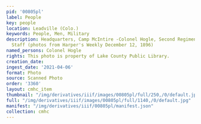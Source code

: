 ```yaml
---
pid: '00805pl'
label: People
key: people
location: Leadville (Colo.)
keywords: People, Men, Military
description: Headquarters, Camp McIntire -Colonel Hogle, Second Regiment, C.N.G. and
  Staff (photos from Harper's Weekly December 12, 1896)
named_persons: Colonel Hogle
rights: This photo is property of Lake County Public Library.
creation_date: 
ingest_date: '2021-04-06'
format: Photo
source: Scanned Photo
order: '3360'
layout: cmhc_item
thumbnail: "/img/derivatives/iiif/images/00805pl/full/250,/0/default.jpg"
full: "/img/derivatives/iiif/images/00805pl/full/1140,/0/default.jpg"
manifest: "/img/derivatives/iiif/00805pl/manifest.json"
collection: cmhc
---
```

